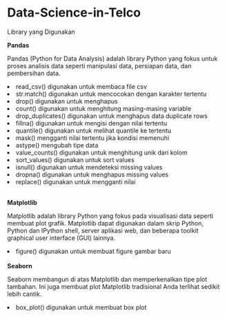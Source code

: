 # Data-Science-in-Telco

Library yang Digunakan

<b>Pandas</b>

Pandas (Python for Data Analysis) adalah library Python yang fokus untuk proses analisis data seperti manipulasi data, persiapan data, dan pembersihan data.

<li>read_csv() digunakan untuk membaca file csv </li>
<li>str.match() digunakan untuk mencocokan dengan karakter tertentu </li>
<li>drop() digunakan untuk menghapus</li>
<li>count() digunakan untuk menghitung masing-masing variable</li>
<li>drop_duplicates() digunakan untuk menghapus data duplicate rows</li>
<li>fillna() digunakan untuk mengisi dengan nilai tertentu</li>
<li>quantile() digunakan untuk melihat quantile ke tertentu</li>
<li>mask() mengganti nilai tertentu jika kondisi memenuhi</li>
<li>astype() mengubah tipe data</li>
<li>value_counts() digunakan untuk menghitung unik dari kolom</li>
<li>sort_values() digunakan untuk sort values</li>
<li>isnull() digunakan untuk mendeteksi missing values</li>
<li>dropna() digunakan untuk menghapus missing values</li>
<li>replace() digunakan untuk mengganti nilai</li><br>

<b>Matplotlib</b>

Matplotlib adalah library Python yang fokus pada visualisasi data seperti membuat plot grafik. Matplotlib dapat digunakan dalam skrip Python, Python dan IPython shell, server aplikasi web, dan beberapa toolkit graphical user interface (GUI) lainnya.

<li>figure() digunakan untuk membuat figure gambar baru</li><br>
<b>Seaborn</b>

Seaborn membangun di atas Matplotlib dan memperkenalkan tipe plot tambahan. Ini juga membuat plot Matplotlib tradisional Anda terlihat sedikit lebih cantik.

<li>box_plot() digunakan untuk membuat box plot</li>
